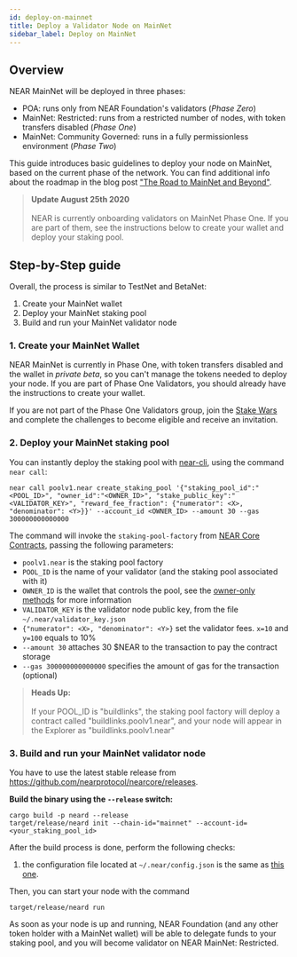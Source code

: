 ```yaml
---
id: deploy-on-mainnet
title: Deploy a Validator Node on MainNet
sidebar_label: Deploy on MainNet
---
```

## Overview

NEAR MainNet will be deployed in three phases:
* POA: runs only from NEAR Foundation's validators (_Phase Zero_)
* MainNet: Restricted: runs from a restricted number of nodes, with token transfers disabled (_Phase One_)
* MainNet: Community Governed: runs in a fully permissionless environment (_Phase Two_)

This guide introduces basic guidelines to deploy your node on MainNet, based on the current phase of the network. You can find additional info about the roadmap in the blog post ["The Road to MainNet and Beyond"](https://near.org/blog/mainnet-roadmap/).

<blockquote class="warning">
<strong>Update August 25th 2020</strong><br><br>
NEAR is currently onboarding validators on MainNet Phase One. If you are part of them, see the instructions below to create your wallet and deploy your staking pool.
</blockquote>

## Step-by-Step guide

Overall, the process is similar to TestNet and BetaNet:
1. Create your MainNet wallet
2. Deploy your MainNet staking pool
3. Build and run your MainNet validator node

### 1. Create your MainNet Wallet
NEAR MainNet is currently in Phase One, with token transfers disabled and the wallet in _private beta_, so you can't manage the tokens needed to deploy your node. If you are part of Phase One Validators, you should already have the instructions to create your wallet.

If you are not part of the Phase One Validators group, join the [Stake Wars](https://github.com/nearprotocol/stakewars) and complete the challenges to become eligible and receive an invitation.

### 2. Deploy your MainNet staking pool
You can instantly deploy the staking pool with [near-cli](https://github.com/near/near-cli), using the command `near call`:

```
near call poolv1.near create_staking_pool '{"staking_pool_id":"<POOL_ID>", "owner_id":"<OWNER_ID>", "stake_public_key":"<VALIDATOR_KEY>", "reward_fee_fraction": {"numerator": <X>, "denominator": <Y>}}' --account_id <OWNER_ID> --amount 30 --gas 300000000000000
```

The command will invoke the `staking-pool-factory` from [NEAR Core Contracts](https://github.com/near/core-contracts), passing the following parameters:

- `poolv1.near` is the staking pool factory
- `POOL_ID` is the name of your validator (and the staking pool associated with it)
- `OWNER_ID` is the wallet that controls the pool, see the [owner-only methods](https://github.com/near/core-contracts/tree/master/staking-pool#owner-only-methods) for more information
- `VALIDATOR_KEY` is the validator node public key, from the file `~/.near/validator_key.json`
- `{"numerator": <X>, "denominator": <Y>}` set the validator fees. `x=10` and `y=100` equals to 10% 
- `--amount 30` attaches 30 $NEAR to the transaction to pay the contract storage
- `--gas 300000000000000` specifies the amount of gas for the transaction (optional)

<blockquote class="info">
<strong>Heads Up:</strong><br><br>
If your POOL_ID is "buildlinks", the staking pool factory will deploy a contract called "buildlinks.poolv1.near", and your node will appear in the Explorer as "buildlinks.poolv1.near"
</blockquote>

### 3. Build and run your MainNet validator node
You have to use the latest stable release from https://github.com/nearprotocol/nearcore/releases.

**Build the binary using the `--release` switch:**
```
cargo build -p neard --release
target/release/neard init --chain-id="mainnet" --account-id=<your_staking_pool_id>
```

After the build process is done, perform the following checks:
1. the configuration file located at `~/.near/config.json` is the same as [this one](https://s3-us-west-1.amazonaws.com/build.nearprotocol.com/nearcore-deploy/mainnet/config.json).

Then, you can start your node with the command
```
target/release/neard run
```

As soon as your node is up and running, NEAR Foundation (and any other token holder with a MainNet wallet) will be able to delegate funds to your staking pool, and you will become validator on NEAR MainNet: Restricted.
